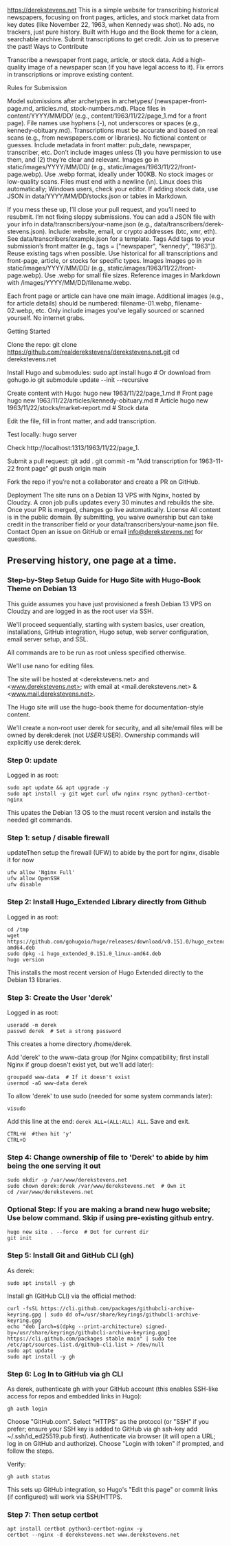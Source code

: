 https://derekstevens.net
This is a simple website for transcribing historical newspapers, focusing on front pages, articles, and stock market data from key dates (like November 22, 1963, when Kennedy was shot). No ads, no trackers, just pure history. Built with Hugo and the Book theme for a clean, searchable archive.
Submit transcriptions to get credit. Join us to preserve the past!
Ways to Contribute

Transcribe a newspaper front page, article, or stock data.
Add a high-quality image of a newspaper scan (if you have legal access to it).
Fix errors in transcriptions or improve existing content.

Rules for Submission

Model submissions after archetypes in archetypes/ (newspaper-front-page.md, articles.md, stock-numbers.md).
Place files in content/YYYY/MM/DD/ (e.g., content/1963/11/22/page_1.md for a front page).
File names use hyphens (-), not underscores or spaces (e.g., kennedy-obituary.md).
Transcriptions must be accurate and based on real scans (e.g., from newspapers.com or libraries). No fictional content or guesses.
Include metadata in front matter: pub_date, newspaper, transcriber, etc.
Don’t include images unless (1) you have permission to use them, and (2) they’re clear and relevant. Images go in static/images/YYYY/MM/DD/ (e.g., static/images/1963/11/22/front-page.webp). Use .webp format, ideally under 100KB. No stock images or low-quality scans.
Files must end with a newline (\n). Linux does this automatically; Windows users, check your editor.
If adding stock data, use JSON in data/YYYY/MM/DD/stocks.json or tables in Markdown.

If you mess these up, I’ll close your pull request, and you’ll need to resubmit. I’m not fixing sloppy submissions.
You can add a JSON file with your info in data/transcribers/your-name.json (e.g., data/transcribers/derek-stevens.json). Include: website, email, or crypto addresses (btc, xmr, eth). See data/transcribers/example.json for a template.
Tags
Add tags to your submission’s front matter (e.g., tags = ["newspaper", "kennedy", "1963"]). Reuse existing tags when possible. Use historical for all transcriptions and front-page, article, or stocks for specific types.
Images
Images go in static/images/YYYY/MM/DD/ (e.g., static/images/1963/11/22/front-page.webp). Use .webp for small file sizes. Reference images in Markdown with /images/YYYY/MM/DD/filename.webp.

Each front page or article can have one main image.
Additional images (e.g., for article details) should be numbered: filename-01.webp, filename-02.webp, etc.
Only include images you’ve legally sourced or scanned yourself. No internet grabs.

Getting Started

Clone the repo:
git clone https://github.com/realderekstevens/derekstevens.net.git
cd derekstevens.net


Install Hugo and submodules:
sudo apt install hugo  # Or download from gohugo.io
git submodule update --init --recursive


Create content with Hugo:
hugo new 1963/11/22/page_1.md  # Front page
hugo new 1963/11/22/articles/kennedy-obituary.md  # Article
hugo new 1963/11/22/stocks/market-report.md  # Stock data


Edit the file, fill in front matter, and add transcription.

Test locally:
hugo server

Check http://localhost:1313/1963/11/22/page_1.

Submit a pull request:
git add .
git commit -m "Add transcription for 1963-11-22 front page"
git push origin main

Fork the repo if you’re not a collaborator and create a PR on GitHub.


Deployment
The site runs on a Debian 13 VPS with Nginx, hosted by Cloudzy. A cron job pulls updates every 30 minutes and rebuilds the site. Once your PR is merged, changes go live automatically.
License
All content is in the public domain. By submitting, you waive ownership but can take credit in the transcriber field or your data/transcribers/your-name.json file.
Contact
Open an issue on GitHub or email info@derekstevens.net for questions.

Preserving history, one page at a time.
--



### Step-by-Step Setup Guide for Hugo Site with Hugo-Book Theme on Debian 13

This guide assumes you have just provisioned a fresh Debian 13 VPS on Cloudzy and are logged in as the root user via SSH. 

We'll proceed sequentially, starting with system basics, user creation, installations, GitHub integration, Hugo setup, web server configuration, email server setup, and SSL. 

All commands are to be run as root unless specified otherwise. 

We'll use nano for editing files. 

The site will be hosted at <derekstevens.net> and <www.derekstevens.net>;
with email at <mail.derekstevens.net> & <www.mail.derekstevens.net>. 

The Hugo site will use the hugo-book theme for documentation-style content.

We'll create a non-root user derek for security, and all site/email files will be owned by derek:derek (not $USER:$USER). Ownership commands will explicitly use derek:derek.

### Step 0: update
Logged in as root:
```
sudo apt update && apt upgrade -y
sudo apt install -y git wget curl ufw nginx rsync python3-certbot-nginx
```
This upates the Debian 13 OS to the must recent version and installs the needed git commands.

### Step 1: setup / disable firewall 
updateThen setup the firewall (UFW) to abide by the port for nginx, disable it for now
```
ufw allow 'Nginx Full'
ufw allow OpenSSH
ufw disable
```

### Step 2: Install Hugo_Extended Library directly from Github
Logged in as root:
```
cd /tmp
wget https://github.com/gohugoio/hugo/releases/download/v0.151.0/hugo_extended_0.151.0_linux-amd64.deb
sudo dpkg -i hugo_extended_0.151.0_linux-amd64.deb
hugo version
```
This installs the most recent version of Hugo Extended directly to the Debian 13 libraries.

### Step 3: Create the User 'derek'
Logged in as root:
```
useradd -m derek
passwd derek  # Set a strong password
```
This creates a home directory /home/derek.

Add 'derek' to the www-data group (for Nginx compatibility; first install Nginx if group doesn't exist yet, but we'll add later):
```
groupadd www-data  # If it doesn't exist
usermod -aG www-data derek
```
To allow 'derek' to use sudo (needed for some system commands later):
```
visudo
```
Add this line at the end: `derek ALL=(ALL:ALL) ALL`. Save and exit.

```
CTRL+W  #then hit 'y'
CTRL+O
```

### Step 4: Change ownership of file to 'Derek' to abide by him being the one serving it out 
```
sudo mkdir -p /var/www/derekstevens.net
sudo chown derek:derek /var/www/derekstevens.net  # Own it
cd /var/www/derekstevens.net
```
### Optional Step: If you are making a brand new hugo website; Use below command. Skip if using pre-existing github entry.
```
hugo new site . --force  # Dot for current dir
git init
```


### Step 5: Install Git and GitHub CLI (gh)
As derek:
```
sudo apt install -y gh
```
Install gh (GitHub CLI) via the official method:
```
curl -fsSL https://cli.github.com/packages/githubcli-archive-keyring.gpg | sudo dd of=/usr/share/keyrings/githubcli-archive-keyring.gpg
echo "deb [arch=$(dpkg --print-architecture) signed-by=/usr/share/keyrings/githubcli-archive-keyring.gpg] https://cli.github.com/packages stable main" | sudo tee /etc/apt/sources.list.d/github-cli.list > /dev/null
sudo apt update
sudo apt install -y gh
```
### Step 6: Log In to GitHub via gh CLI
As derek, authenticate gh with your GitHub account (this enables SSH-like access for repos and embedded links in Hugo):
```
gh auth login
```

Choose "GitHub.com".
Select "HTTPS" as the protocol (or "SSH" if you prefer; ensure your SSH key is added to GitHub via gh ssh-key add ~/.ssh/id_ed25519.pub first).
Authenticate via browser (it will open a URL; log in on GitHub and authorize).
Choose "Login with token" if prompted, and follow the steps.

Verify:
```
gh auth status
```
This sets up GitHub integration, so Hugo's "Edit this page" or commit links (if configured) will work via SSH/HTTPS.

### Step 7: Then setup certbot
```
apt install certbot python3-certbot-nginx -y
certbot --nginx -d derekstevens.net www.derekstevens.net
```

